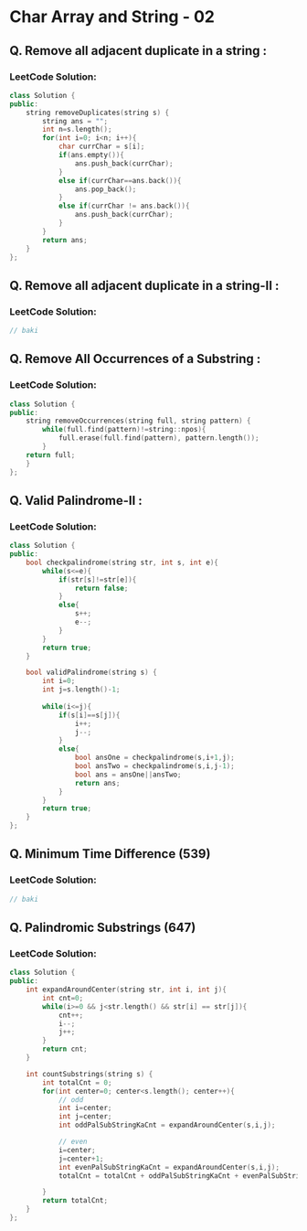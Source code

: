 # Char Array and String - 02

## Q. Remove all adjacent duplicate in a string :

### LeetCode Solution:
```cpp
class Solution {
public:
    string removeDuplicates(string s) {
        string ans = "";
        int n=s.length();
        for(int i=0; i<n; i++){
            char currChar = s[i];
            if(ans.empty()){
                ans.push_back(currChar);
            }
            else if(currChar==ans.back()){
                ans.pop_back();
            }
            else if(currChar != ans.back()){
                ans.push_back(currChar);
            }
        }
        return ans;
    }
};
```

## Q. Remove all adjacent duplicate in a string-II :

### LeetCode Solution:
```cpp
// baki
```

## Q. Remove All Occurrences of a Substring :

### LeetCode Solution:
```cpp
class Solution {
public:
    string removeOccurrences(string full, string pattern) {
        while(full.find(pattern)!=string::npos){
            full.erase(full.find(pattern), pattern.length());
        }
    return full;
    }
};
```

## Q. Valid Palindrome-II :

### LeetCode Solution:
```cpp
class Solution {
public:
    bool checkpalindrome(string str, int s, int e){
        while(s<=e){
            if(str[s]!=str[e]){
                return false;
            }
            else{
                s++;
                e--;
            }
        }
        return true;  
    }

    bool validPalindrome(string s) {
        int i=0;
        int j=s.length()-1;
         
        while(i<=j){
            if(s[i]==s[j]){
                i++;
                j--;
            }
            else{
                bool ansOne = checkpalindrome(s,i+1,j);
                bool ansTwo = checkpalindrome(s,i,j-1);
                bool ans = ansOne||ansTwo;
                return ans;
            }
        }
        return true;
    }
};
```

## Q. Minimum Time Difference (539)
### LeetCode Solution:
```cpp
// baki
```

## Q. Palindromic Substrings (647)

### LeetCode Solution:
```cpp
class Solution {
public:
    int expandAroundCenter(string str, int i, int j){
        int cnt=0;
        while(i>=0 && j<str.length() && str[i] == str[j]){
            cnt++;
            i--;
            j++;
        }
        return cnt;
    }

    int countSubstrings(string s) {
        int totalCnt = 0;
        for(int center=0; center<s.length(); center++){
            // odd
            int i=center;
            int j=center;
            int oddPalSubStringKaCnt = expandAroundCenter(s,i,j);

            // even
            i=center;
            j=center+1;
            int evenPalSubStringKaCnt = expandAroundCenter(s,i,j);
            totalCnt = totalCnt + oddPalSubStringKaCnt + evenPalSubStringKaCnt;

        }
        return totalCnt;
    }
};
```


